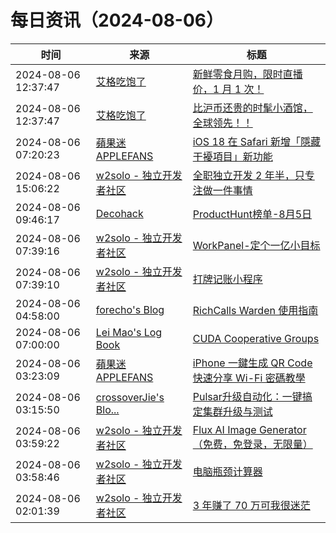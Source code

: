 ﻿# 每日资讯（2024-08-06）

|时间|来源|标题|
|---|---|---|
|2024-08-06 12:37:47|[艾格吃饱了](https://feedpress.me/wx-aigechibaole)|[新鲜零食月购，限时直播价，1 月 1 次！](http://mp.weixin.qq.com/s?__biz=MjM5NTYxODQyMA%3D%3D&mid=2653457138&idx=2&sn=26c9c01941214fbda31ed5337f27130b)|
|2024-08-06 12:37:47|[艾格吃饱了](https://feedpress.me/wx-aigechibaole)|[比沪币还贵的时髦小酒馆，全球领先！！](http://mp.weixin.qq.com/s?__biz=MjM5NTYxODQyMA%3D%3D&mid=2653457138&idx=1&sn=0eabaf7f7becb622ba26c2cab2004915)|
|2024-08-06 07:20:23|[蘋果迷 APPLEFANS](https://applefans.today/feed/)|[iOS 18 在 Safari 新增「隱藏干擾項目」新功能](https://applefans.today/2024-08-ios-18-safari-distraction-control/)|
|2024-08-06 15:06:22|[w2solo - 独立开发者社区](https://w2solo.com/topics/feed)|[全职独立开发 2 年半，只专注做一件事情](https://w2solo.com/topics/4889)|
|2024-08-06 09:46:17|[Decohack](https://www.decohack.com/feed)|[ProductHunt榜单-8月5日](https://decohack.com/producthunt-daily-24-08-05/)|
|2024-08-06 07:39:16|[w2solo - 独立开发者社区](https://w2solo.com/topics/feed)|[WorkPanel-定个一亿小目标](https://w2solo.com/topics/4888)|
|2024-08-06 07:39:10|[w2solo - 独立开发者社区](https://w2solo.com/topics/feed)|[打牌记账小程序](https://w2solo.com/topics/4887)|
|2024-08-06 04:58:00|[forecho's Blog](https://blog.forecho.com/atom.xml)|[RichCalls Warden 使用指南](https://blog.forecho.com/use-richcalls-warden.html)|
|2024-08-06 07:00:00|[Lei Mao's Log Book](https://leimao.github.io/atom.xml)|[CUDA Cooperative Groups](https://leimao.github.io/blog/CUDA-Cooperative-Groups/)|
|2024-08-06 03:23:09|[蘋果迷 APPLEFANS](https://applefans.today/feed/)|[iPhone 一鍵生成 QR Code 快速分享 Wi-Fi 密碼教學](https://applefans.today/2024-ios-18-iphone-use-qr-code-share-wifi-password/)|
|2024-08-06 03:15:50|[crossoverJie's Blo...](https://crossoverjie.top/atom.xml)|[Pulsar升级自动化：一键搞定集群升级与测试](http://crossoverjie.top/2024/08/06/ob/Pulsar%20test%20framework/)|
|2024-08-06 03:59:22|[w2solo - 独立开发者社区](https://w2solo.com/topics/feed)|[Flux AI Image Generator（免费，免登录，无限量）](https://w2solo.com/topics/4886)|
|2024-08-06 03:58:46|[w2solo - 独立开发者社区](https://w2solo.com/topics/feed)|[电脑瓶颈计算器](https://w2solo.com/topics/4885)|
|2024-08-06 02:01:39|[w2solo - 独立开发者社区](https://w2solo.com/topics/feed)|[3 年赚了 70 万可我很迷茫](https://w2solo.com/topics/4884)|
